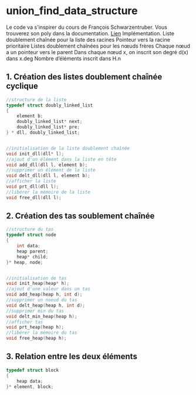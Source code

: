 # union_find_data_structure
Le code va s'inspirer du cours de François Schwarzentruber. Vous trouverez son poly dans la documentation.
[Lien](http://people.irisa.fr/Francois.Schwarzentruber/algo1/06tasfibonacci.pdf "lien")
Implémentation.
Liste doublement chaînée pour la liste des racines
Pointeur vers la racine prioritaire
Listes doublement chaînées pour les nœuds frères
Chaque nœud a un pointeur vers le parent
Dans chaque nœud x, on inscrit son degré d(x) dans x.deg
Nombre d’éléments inscrit dans H.n
## 1. Création des listes doublement chaînée cyclique
```c
//structure de la liste
typedef struct doubly_linked_list
{
    element b;
    doubly_linked_list* next;
    doubly_linked_list* pre;
} * dll, doubly_linked_list;


//initialisation de la liste doublement chaînée
void init_dll(dll* l);
//ajout d'un élément dans la liste en tête
void add_dll(dll l, element b);
//supprimer un élément de la liste
void delt_dll(dll l, element b);
//afficher la liste
void prt_dll(dll l);
//libérer la mémoire de la liste
void free_dll(dll l);
```
## 2. Création des tas soublement chaînée
```c
//structure du tas
typedef struct node
{
    int data;
    heap parent;
    heap* child;
}* heap, node;


//initialisation de tas
void init_heap(heap* h);
//ajout d'une valeur dans un tas
void add_heap(heap h, int d);
//supprimer un noeud du tas
void delt_heap(heap h, int d);
//supprimer min du tas
void delt_min_heap(heap h);
//afficher tas
void prt_heap(heap h);
//libérer la mémoire du tas
void free_heap(heap h);
```
## 3. Relation entre les deux éléments
```c
typedef struct block
{
    heap data;
}* element, block;
```